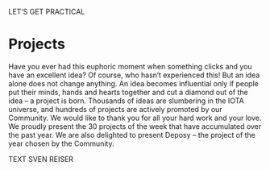 LET‘S GET PRACTICAL

# Projects

<div class="introdution">
Have you ever had this euphoric moment when something clicks and you have an excellent idea? Of course, who hasn‘t experienced this! But an idea alone does not change anything. An idea becomes influential only if people put their minds, hands and hearts together and cut a diamond out of the idea – a project is born. Thousands of ideas are slumbering in the IOTA universe, and hundreds of projects are actively promoted by our Community. We would like to thank you for all your hard work and your love. We proudly present the 30 projects of the week that have accumulated over the past year. We are also delighted to present Deposy – the project of the year chosen by the Community.
</div>

TEXT SVEN REISER